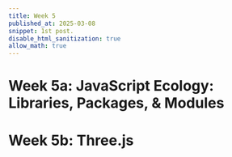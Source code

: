 ```yaml
---
title: Week 5 
published_at: 2025-03-08
snippet: 1st post.
disable_html_sanitization: true
allow_math: true
---
```


# Week 5a: JavaScript Ecology: Libraries, Packages, & Modules
# Week 5b: Three.js 
